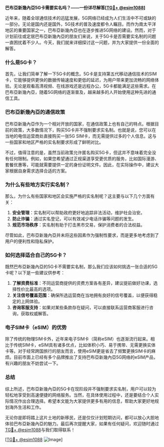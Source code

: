 **巴布亞新幾內亞5G卡需要实名吗？——一份详尽解答[[TG💪+ @esim1088](https://t.me/s/esim1088)]**

近年来，随着全球通信技术的迅猛发展，5G网络已经成为人们生活中不可或缺的一部分。无论是国内还是国外，5G技术的普及速度都令人瞩目。而作为南太平洋地区的重要国家之一，巴布亞新幾內亞也在逐步推进5G网络的建设。然而，对于计划前往或定居巴布亞新幾內亞的朋友们来说，关于5G卡是否需要实名制的问题一直困扰着不少人。今天，我们就来详细探讨这一问题，并为大家提供一份全面的解答。

### 什么是5G卡？

首先，让我们简单了解一下5G卡的概念。5G卡是支持第五代移动通信技术的SIM卡，它能够提供更快的数据传输速度和更低的延迟，为用户带来更加流畅的网络体验。无论是观看高清视频、在线游戏还是远程办公，5G卡都能满足这些需求。在巴布亞新幾內亞，随着5G网络的逐渐普及，越来越多的人开始使用这种先进的通信工具。

### 巴布亞新幾內亞的通信政策

巴布亞新幾內亞作为一个相对开放的国家，在通信政策上也有自己的特点。根据目前的政策，大多数情况下，购买5G卡并不强制要求实名制。也就是说，您可以在当地的电信运营商处直接购买一张5G SIM卡，而无需提供过多的个人信息。这与一些国家和地区严格的实名制要求形成了鲜明对比。

不过，值得注意的是，虽然当前政策允许匿名购买5G卡，但这并不意味着完全没有任何限制。例如，如果您希望通过正规渠道享受更优质的服务，比如国际漫游、套餐优惠等，可能就需要提供一定的身份证明文件。因此，在实际操作中，建议大家根据自身需求选择合适的方案。

### 为什么有些地方实行实名制？

那么，为什么有些国家和地区会实施严格的实名制呢？这主要与以下几个方面有关：

1. **安全管理**：实名制可以帮助政府更好地追踪非法活动，维护社会治安。
2. **防止诈骗**：通过实名登记，可以有效减少电话诈骗等问题的发生。
3. **规范市场秩序**：实名制有助于打击黑市交易，保护消费者的合法权益。

尽管如此，巴布亞新幾內亞并未将这些因素作为强制性要求，而是更多地考虑到了用户的便利性和隐私保护。

### 如何选择适合自己的5G卡？

既然巴布亞新幾內亞的5G卡不需要实名制，那么我们应该如何挑选一张合适的5G卡呢？以下是一些建议供参考：

1. **了解资费标准**：不同运营商提供的资费方案各有差异，建议提前做好功课，选择性价比最高的选项。
2. **关注信号覆盖范围**：确保所选运营商在当地拥有良好的信号覆盖，以便获得稳定的上网体验。
3. **咨询客服支持**：如果对某些条款存在疑问，可以直接联系运营商客服进行咨询，获取权威解答。

### 电子SIM卡（eSIM）的优势

除了传统的物理SIM卡外，近年来电子SIM卡（简称eSIM）也逐渐流行起来。相比于传统SIM卡，eSIM具有诸多优点，比如体积小巧、易于携带、无需更换实体卡等。对于经常跨国旅行的朋友而言，使用eSIM更是省去了频繁更换SIM卡的麻烦。目前市面上已经有多个品牌推出了支持巴布亞新幾內亞5G网络的eSIM产品，有兴趣的朋友不妨尝试一下。

### 总结

综上所述，巴布亞新幾內亞的5G卡在现阶段并不强制要求实名制，用户可以较为轻松地享受到高速便捷的网络服务。当然，在具体使用过程中，还是要结合个人实际情况作出合理选择。希望本文能为大家提供更多有用的信息，帮助大家更好地规划海外生活和工作。

无论你是即将踏上这片土地的新移民，还是仅仅计划短期访问，都可以放心大胆地体验巴布亞新幾內亞的魅力。最后再次提醒大家，如果有任何疑问，欢迎随时通过[TG💪+ @esim1088](https://t.me/s/esim1088)与我们取得联系！

[[TG💪+ @esim1088](https://t.me/s/esim1088) ![Image](https://i.postimg.cc/4NQfJmqS/Snipaste-2025-05-13-00-14-12.png)]